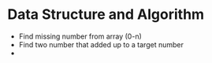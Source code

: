 # Data Structure and Algorithm

- Find missing number from array (0-n)
- Find two number that added up to a target number
-
